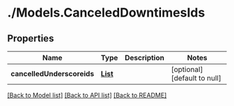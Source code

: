 # ./Models.CanceledDowntimesIds
## Properties

Name | Type | Description | Notes
------------ | ------------- | ------------- | -------------
**cancelledUnderscoreids** | [**List**][1] |  | [optional] [default to null]

[[Back to Model list]][2] [[Back to API list]][3] [[Back to README]][4]

[1]: long.md
[2]: ../README.md#documentation-for-models
[3]: ../README.md#documentation-for-api-endpoints
[4]: ../README.md
